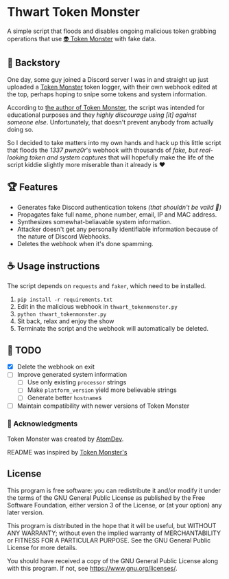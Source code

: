 # Thwart Token Monster

A simple script that floods and disables ongoing malicious token grabbing operations that use [:alien: Token Monster](https://github.com/Atom345/TokenMonster/blob/main/README.md) with fake data.

## :book: Backstory

One day, some guy joined a Discord server I was in and straight up just uploaded a [Token Monster](https://github.com/Atom345/TokenMonster/blob/main/README.md) token logger, with their own webhook edited at the top, perhaps hoping to snipe some tokens and system information.

According to [the author of Token Monster](https://github.com/Atom345/TokenMonster/blob/main/README.md#mega-just-a-note), the script was intended for educational purposes and they _highly discourage using [it] against someone else_. Unfortunately, that doesn't prevent anybody from actually doing so.

So I decided to take matters into my own hands and hack up this little script that floods the _1337 pwnz0r_'s webhook with thousands of _fake, but real-looking token and system captures_ that will hopefully make the life of the script kiddie slightly more miserable than it already is :heart:

## :trophy: Features

- Generates fake Discord authentication tokens _(that shouldn't be valid :pray:)_
- Propagates fake full name, phone number, email, IP and MAC address.
- Synthesizes somewhat-beliavable system information.
- Attacker doesn't get any personally identifiable information because of the nature of Discord Webhooks.
- Deletes the webhook when it's done spamming.

## :coffee: Usage instructions

The script depends on `requests` and `faker`, which need to be installed.

1. `pip install -r requirements.txt`
2. Edit in the malicious webhook in `thwart_tokenmonster.py`
3. `python thwart_tokenmonster.py`
4. Sit back, relax and enjoy the show
5. Terminate the script and the webhook will automatically be deleted.

## :pushpin: TODO

- [X] Delete the webhook on exit
- [ ] Improve generated system information
    - [ ] Use only existing `processor` strings
    - [ ] Make `platform_version` yield more believable strings
    - [ ] Generate better `hostname`s
- [ ] Maintain compatibility with newer versions of Token Monster

### :pray: Acknowledgments

Token Monster was created by [AtomDev](https://github.com/Atom345).

README was inspired by [Token Monster's](https://github.com/Atom345/TokenMonster/blob/main/README.md)

## License

This program is free software: you can redistribute it and/or modify
it under the terms of the GNU General Public License as published by
the Free Software Foundation, either version 3 of the License, or
(at your option) any later version.

This program is distributed in the hope that it will be useful,
but WITHOUT ANY WARRANTY; without even the implied warranty of
MERCHANTABILITY or FITNESS FOR A PARTICULAR PURPOSE.  See the
GNU General Public License for more details.

You should have received a copy of the GNU General Public License
along with this program.  If not, see <https://www.gnu.org/licenses/>.
